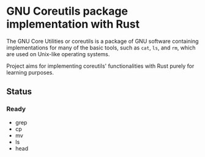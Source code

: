 # GNU Coreutils package implementation with Rust

The GNU Core Utilities or coreutils is a package of GNU software 
containing implementations for many of the basic tools, such as
`cat`, `ls`, and `rm`, which are used on Unix-like operating systems.

Project aims for implementing coreutils' functionalities with Rust purely for 
learning purposes.


## Status

### Ready
- grep
- cp
- mv
- ls
- head



